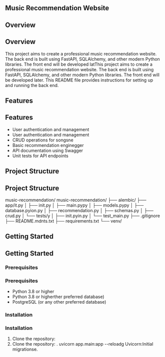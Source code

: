 ## Music Recommendation Website
## Overview
## Overview
This project aims to create a professional music recommendation website. The back end is built using FastAPI, SQLAlchemy, and other modern Python libraries. The front end will be developed latThis project aims to create a professional music recommendation website. The back end is built using FastAPI, SQLAlchemy, and other modern Python libraries. The front end will be developed later. This README file provides instructions for setting up and running the back end.
## Features
## Features
- User authentication and management
- User authentication and management
- CRUD operations for songsne
- Basic recommendation enginegger
- API documentation using Swagger
- Unit tests for API endpoints
## Project Structure
## Project Structure
music-recommendation/
music-recommendation/
├── alembic/
├── app/it.py
│ ├── init.py
│ ├── main.pypy
│ ├── models.pypy
│ ├── database.pyion.py
│ ├── recommendation.py
│ ├── schemas.py
│ ├── crud.py
│ └── tests/y
│ ├── init.pyin.py
│ └── test_main.py
├── .gitignore
├── README.mdnts.txt
├── requirements.txt
└── venv/

## Getting Started
## Getting Started
### Prerequisites
### Prerequisites
- Python 3.8 or higher
- Python 3.8 or higherther preferred database)
- PostgreSQL (or any other preferred database)
### Installation
### Installation
1. Clone the repository:
1. Clone the repository:
    .
uvicorn app.main:app --reloadg Uvicorn:Initial migrationse.
